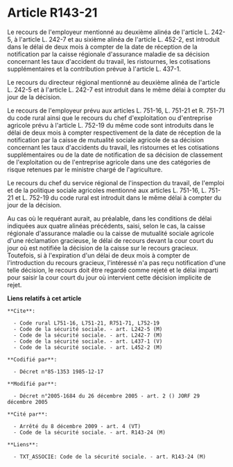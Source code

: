 # Article R143-21

Le recours de l'employeur mentionné au deuxième alinéa de l'article L. 242-5, à l'article L. 242-7 et au sixième alinéa de
l'article L. 452-2, est introduit dans le délai de deux mois à compter de la date de réception de la notification par la
caisse régionale d'assurance maladie de sa décision concernant les taux d'accident du travail, les ristournes, les
cotisations supplémentaires et la contribution prévue à l'article L. 437-1.

Le recours du directeur régional mentionné au deuxième alinéa de l'article L. 242-5 et à l'article L. 242-7 est introduit
dans le même délai à compter du jour de la décision.

Le recours de l'employeur prévu aux articles L. 751-16, L. 751-21 et R. 751-71 du code rural ainsi que le recours du chef
d'exploitation ou d'entreprise agricole prévu à l'article L. 752-19 du même code sont introduits dans le délai de deux mois à
compter respectivement de la date de réception de la notification par la caisse de mutualité sociale agricole de sa décision
concernant les taux d'accidents du travail, les ristournes et les cotisations supplémentaires ou de la date de notification
de sa décision de classement de l'exploitation ou de l'entreprise agricole dans une des catégories de risque retenues par le
ministre chargé de l'agriculture.

Le recours du chef du service régional de l'inspection du travail, de l'emploi et de la politique sociale agricoles mentionné
aux articles L. 751-16, L. 751-21 et L. 752-19 du code rural est introduit dans le même délai à compter du jour de la
décision.

Au cas où le requérant aurait, au préalable, dans les conditions de délai indiquées aux quatre alinéas précédents, saisi,
selon le cas, la caisse régionale d'assurance maladie ou la caisse de mutualité sociale agricole d'une réclamation gracieuse,
le délai de recours devant la cour court du jour où est notifiée la décision de la caisse sur le recours gracieux. Toutefois,
si à l'expiration d'un délai de deux mois à compter de l'introduction du recours gracieux, l'intéressé n'a pas reçu
notification d'une telle décision, le recours doit être regardé comme rejeté et le délai imparti pour saisir la cour court du
jour où intervient cette décision implicite de rejet.

**Liens relatifs à cet article**

	**Cite**:

	  - Code rural L751-16, L751-21, R751-71, L752-19
	  - Code de la sécurité sociale. - art. L242-5 (M)
	  - Code de la sécurité sociale. - art. L242-7 (M)
	  - Code de la sécurité sociale. - art. L437-1 (V)
	  - Code de la sécurité sociale. - art. L452-2 (M)

	**Codifié par**:

	  - Décret n°85-1353 1985-12-17

	**Modifié par**:

	  - Décret n°2005-1684 du 26 décembre 2005 - art. 2 () JORF 29 décembre 2005

	**Cité par**:

	  - Arrêté du 8 décembre 2009 - art. 4 (VT)
	  - Code de la sécurité sociale. - art. R143-24 (M)

	**Liens**:

	  - TXT_ASSOCIE: Code de la sécurité sociale. - art. R143-24 (M)
